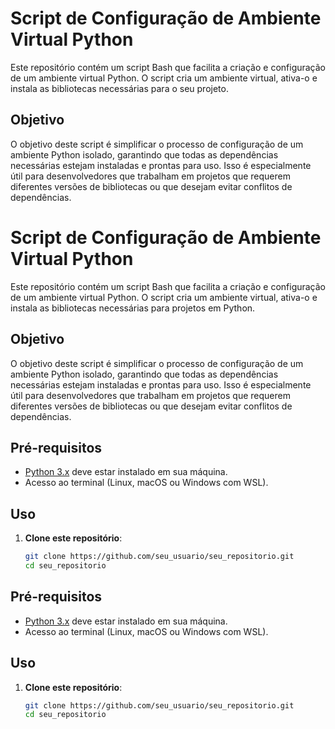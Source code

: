 # Script de Configuração de Ambiente Virtual Python

Este repositório contém um script Bash que facilita a criação e configuração de um ambiente virtual Python. O script cria um ambiente virtual, ativa-o e instala as bibliotecas necessárias para o seu projeto.

## Objetivo

O objetivo deste script é simplificar o processo de configuração de um ambiente Python isolado, garantindo que todas as dependências necessárias estejam instaladas e prontas para uso. Isso é especialmente útil para desenvolvedores que trabalham em projetos que requerem diferentes versões de bibliotecas ou que desejam evitar conflitos de dependências.
# Script de Configuração de Ambiente Virtual Python

Este repositório contém um script Bash que facilita a criação e configuração de um ambiente virtual Python. O script cria um ambiente virtual, ativa-o e instala as bibliotecas necessárias para projetos em Python.

## Objetivo

O objetivo deste script é simplificar o processo de configuração de um ambiente Python isolado, garantindo que todas as dependências necessárias estejam instaladas e prontas para uso. Isso é especialmente útil para desenvolvedores que trabalham em projetos que requerem diferentes versões de bibliotecas ou que desejam evitar conflitos de dependências.

## Pré-requisitos

- [Python 3.x](https://www.python.org/downloads/) deve estar instalado em sua máquina.
- Acesso ao terminal (Linux, macOS ou Windows com WSL).

## Uso

1. **Clone este repositório**:
   ```bash
   git clone https://github.com/seu_usuario/seu_repositorio.git
   cd seu_repositorio

## Pré-requisitos

- [Python 3.x](https://www.python.org/downloads/) deve estar instalado em sua máquina.
- Acesso ao terminal (Linux, macOS ou Windows com WSL).

## Uso

1. **Clone este repositório**:
   ```bash
   git clone https://github.com/seu_usuario/seu_repositorio.git
   cd seu_repositorio

